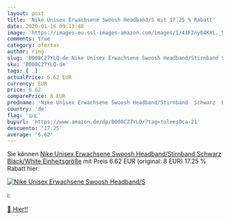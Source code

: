 ```yaml
---
layout: post
title: 'Nike Unisex Erwachsene Swoosh Headband/S mit 17.25 % Rabatt'
date: 2020-01-16 09:13:48
image: 'https://images-eu.ssl-images-amazon.com/images/I/41F2nyO4KXL._SL200_.jpg'
comments: true
category: ofertas
author: ring
slug: 'B008C27YLQ-de Nike Unisex Erwachsene Swoosh Headband/Stirnband Schwarz...'
sku: 'B008C27YLQ-de'
tags: [  ]
actualPrice: 6.62 EUR
currency: EUR
price: 6.62
comparePrice: 8 EUR
prodname: 'Nike Unisex Erwachsene Swoosh Headband/Stirnband  Schwarz  Black/White   Einheitsgröße'
country: 'de'
flag: '🇩🇪'
buyurl: 'https://www.amazon.de/dp/B008C27YLQ/?tag=tolees0ca-21'
descuento: '17.25'
average: '6.62'
---
```


Sie können [Nike Unisex Erwachsene Swoosh Headband/Stirnband  Schwarz  Black/White   Einheitsgröße](https://www.amazon.de/dp/B008C27YLQ/?tag=tolees0ca-21) mit Preis 6.62 EUR (original: 8 EUR) 17.25 % Rabatt hier:

[![Nike Unisex Erwachsene Swoosh Headband/S](https://images-eu.ssl-images-amazon.com/images/I/41F2nyO4KXL._SL200_.jpg)](https://www.amazon.de/dp/B008C27YLQ/?tag=tolees0ca-21)

ℹ️:


[🛒 Hier!!](https://www.amazon.de/dp/B008C27YLQ/?tag=tolees0ca-21)
